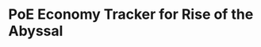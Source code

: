 # PoE Economy Tracker for Rise of the Abyssal

<!-- START_MAINTENANCE -->
<!-- END_MAINTENANCE -->

<!-- START_DATAFRAME_DEBUG -->
<!-- END_DATAFRAME_DEBUG -->

<!-- START_CATEGORY_ANALYSIS -->
<!-- END_CATEGORY_ANALYSIS -->

<!-- START_ANALYSIS -->
<!-- END_ANALYSIS -->
